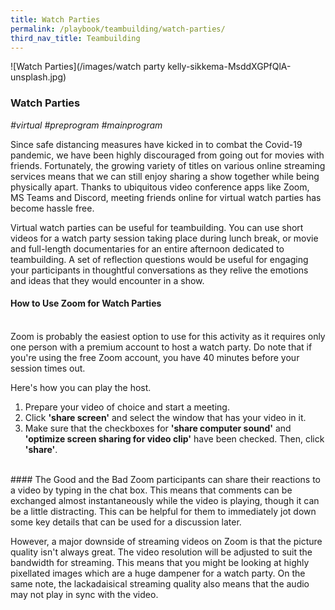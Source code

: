 ```yaml
---
title: Watch Parties 
permalink: /playbook/teambuilding/watch-parties/
third_nav_title: Teambuilding 
---
```

![Watch Parties](/images/watch party kelly-sikkema-MsddXGPfQlA-unsplash.jpg)

### Watch Parties 
*#virtual #preprogram #mainprogram*

Since safe distancing measures have kicked in to combat the Covid-19 pandemic, we have been highly discouraged from going out for movies with friends. Fortunately, the growing variety of titles on various online streaming services means that we can still enjoy sharing a show together while being physically apart. Thanks to ubiquitous video conference apps like Zoom, MS Teams and Discord, meeting friends online for virtual watch parties has become hassle free.  

Virtual watch parties can be useful for teambuilding. You can use short videos for a watch party session taking place during lunch break, or movie and full-length documentaries for an entire afternoon dedicated to teambuilding. A set of reflection questions would be useful for engaging your participants in thoughtful conversations as they relive the emotions and ideas that they would encounter in a show. 

#### How to Use Zoom for Watch Parties  
<br/>  
Zoom is probably the easiest option to use for this activity as it requires only one person with a premium account to host a watch party. Do note that if you're using the free Zoom account, you have 40 minutes before your session times out. 

Here's how you can play the host.  
   1. Prepare your video of choice and start a meeting.  
   2. Click **'share screen'** and select the window that has your video in it.  
   3. Make sure that the checkboxes for **'share computer sound'** and **'optimize screen sharing for video clip'** have been checked. Then, click **'share'**. 
<br/>  
#### The Good and the Bad  
Zoom participants can share their reactions to a video by typing in the chat box. This means that comments can be exchanged almost instantaneously while the video is playing, though it can be a little distracting. This can be helpful for them to immediately jot down some key details that can be used for a discussion later. 

However, a major downside of streaming videos on Zoom is that the picture quality isn't always great. The video resolution will be adjusted to suit the bandwidth for streaming. This means that you might be looking at highly pixellated images which are a huge dampener for a watch party. On the same note, the lackadaisical streaming quality also means that the audio may not play in sync with the video. 
